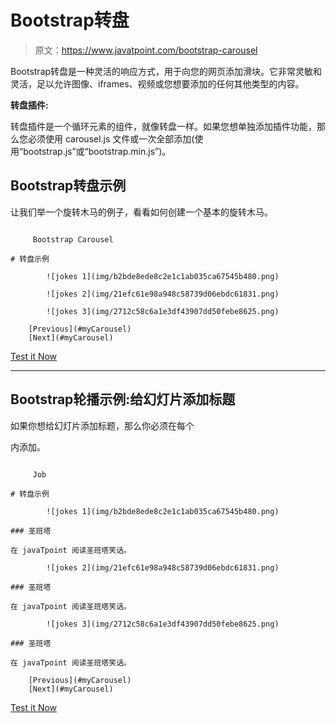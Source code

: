 # Bootstrap转盘

> 原文：<https://www.javatpoint.com/bootstrap-carousel>

Bootstrap转盘是一种灵活的响应方式，用于向您的网页添加滑块。它非常灵敏和灵活，足以允许图像、iframes、视频或您想要添加的任何其他类型的内容。

**转盘插件:**

转盘插件是一个循环元素的组件，就像转盘一样。如果您想单独添加插件功能，那么您必须使用 carousel.js 文件或一次全部添加(使用“bootstrap.js”或“bootstrap.min.js”)。

## Bootstrap转盘示例

让我们举一个旋转木马的例子，看看如何创建一个基本的旋转木马。

```

     Bootstrap Carousel

# 转盘示例

        ![jokes 1](img/b2bde8ede8c2e1c1ab035ca67545b480.png)

        ![jokes 2](img/21efc61e98a948c58739d06ebdc61831.png)

        ![jokes 3](img/2712c58c6a1e3df43907dd50febe8625.png)

    [Previous](#myCarousel) 
    [Next](#myCarousel) 

```

[Test it Now](https://www.javatpoint.com/oprweb/test.jsp?filename=bootstrapcarousel1)

* * *

## Bootstrap轮播示例:给幻灯片添加标题

如果你想给幻灯片添加标题，那么你必须在每个

内添加。

```

     Job

# 转盘示例

        ![jokes 1](img/b2bde8ede8c2e1c1ab035ca67545b480.png)

### 圣班塔

在 javaTpoint 阅读圣班塔笑话。

        ![jokes 2](img/21efc61e98a948c58739d06ebdc61831.png)

### 圣班塔

在 javaTpoint 阅读圣班塔笑话。

        ![jokes 3](img/2712c58c6a1e3df43907dd50febe8625.png)

### 圣班塔

在 javaTpoint 阅读圣班塔笑话。

    [Previous](#myCarousel) 
    [Next](#myCarousel) 

```

[Test it Now](https://www.javatpoint.com/oprweb/test.jsp?filename=bootstrapcarousel2)